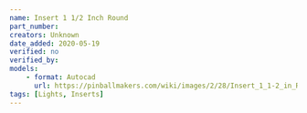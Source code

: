 ```yaml
---
name: Insert 1 1/2 Inch Round
part_number: 
creators: Unknown
date_added: 2020-05-19
verified: no
verified_by:
models:
    - format: Autocad
      url: https://pinballmakers.com/wiki/images/2/28/Insert_1_1-2_in_Round.dwg
tags: [Lights, Inserts]
---
```

